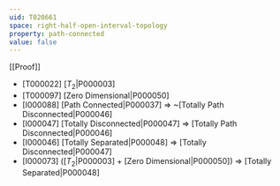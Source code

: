 ```yaml
---
uid: T020661
space: right-half-open-interval-topology
property: path-connected
value: false
---
```

[[Proof]]

* [T000022] [$T_2$|P000003]
* [T000097] [Zero Dimensional|P000050]
* [I000088] [Path Connected|P000037] => ~[Totally Path Disconnected|P000046]
* [I000047] [Totally Disconnected|P000047] => [Totally Path Disconnected|P000046]
* [I000046] [Totally Separated|P000048] => [Totally Disconnected|P000047]
* [I000073] ([$T_2$|P000003] + [Zero Dimensional|P000050]) => [Totally Separated|P000048]

